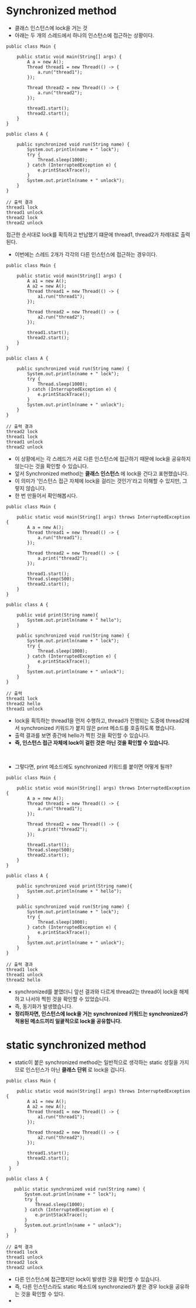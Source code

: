 <h1> Synchronized method </h1>

- 클래스 인스턴스에 lock을 거는 것
- 아래는 두 개의 스레드에서 하나의 인스턴스에 접근하는 상황이다.

```
public class Main {

    public static void main(String[] args) {
        A a = new A();
        Thread thread1 = new Thread(() -> {
            a.run("thread1");
        });

        Thread thread2 = new Thread(() -> {
            a.run("thread2");
        });

        thread1.start();
        thread2.start();
    }
}
```

```
public class A {

    public synchronized void run(String name) {
        System.out.println(name + " lock");
        try {
            Thread.sleep(1000);
        } catch (InterruptedException e) {
            e.printStackTrace();
        }
        System.out.println(name + " unlock");
    }
}
```

```
// 출력 결과
thread1 lock
thread1 unlock
thread2 lock
thread2 unlock
```
접근한 순서대로 lock를 획득하고 반납했기 떄문에 thread1, thread2가 차례대로 출력된다.

- 이번에는 스레드 2개가 각각의 다른 인스턴스에 접근하는 경우이다.
```
public class Main {

    public static void main(String[] args) {
        A a1 = new A();
        A a2 = new A();
        Thread thread1 = new Thread(() -> {
            a1.run("thread1");
        });

        Thread thread2 = new Thread(() -> {
            a2.run("thread2");
        });

        thread1.start();
        thread2.start();
    }
}
```
```
public class A {

    public synchronized void run(String name) {
        System.out.println(name + " lock");
        try {
            Thread.sleep(1000);
        } catch (InterruptedException e) {
            e.printStackTrace();
        }
        System.out.println(name + " unlock");
    }
}
```
```
// 출력 결과
thread2 lock
thread1 lock
thread1 unlock
thread2 unlock
```

- 이 상황에서는 각 스레드가 서로 다른 인스턴스에 접근하기 때문에 lock을 공유하지 않는다는 것을 확인할 수 있습니다.
- 앞서 Synchronized method는 <b> 클래스 인스턴스 </b>에 lock을 건다고 표현했습니다.
- 이 의미가 '인스턴스 접근 자체에 lock을 걸리는 것인가'라고 이해할 수 있지만, 그렇지 않습니다.
- 한 번 만들어서 확인해봅시다.

```
public class Main {

    public static void main(String[] args) throws InterruptedException {
        A a = new A();
        Thread thread1 = new Thread(() -> {
            a.run("thread1");
        });

        Thread thread2 = new Thread(() -> {
            a.print("thread2");
        });

        thread1.start();
        Thread.sleep(500);
        thread2.start();
    }
}
```
```
public class A {

    public void print(String name){
        System.out.println(name + " hello");
    }

    public synchronized void run(String name) {
        System.out.println(name + " lock");
        try {
            Thread.sleep(1000);
        } catch (InterruptedException e) {
            e.printStackTrace();
        }
        System.out.println(name + " unlock");
    }
}
```
```
// 출력
thread1 lock
thread2 hello
thread1 unlock
```
- lock을 획득하는 thread1을 먼저 수행하고, thread가 진행되는 도중에 thread2에서 synchronized 키워드가 붙지 않은 print 메소드를 호출하도록 했습니다.
- 출력 결과를 보면 중간에 hello가 찍힌 것을 확인할 수 있습니다.
- <b> 즉, 인스턴스 접근 자체에 lock이 걸린 것은 아닌 것을 확인할 수 있습니다. </b>
<br>

- 그렇다면, print 메소드에도 synchronized 키워드를 붙이면 어떻게 될까?

```
public class Main {

    public static void main(String[] args) throws InterruptedException {
        A a = new A();
        Thread thread1 = new Thread(() -> {
            a.run("thread1");
        });

        Thread thread2 = new Thread(() -> {
            a.print("thread2");
        });

        thread1.start();
        Thread.sleep(500);
        thread2.start();
    }
}
```
```
public class A {

    public synchronized void print(String name){
        System.out.println(name + " hello");
    }

    public synchronized void run(String name) {
        System.out.println(name + " lock");
        try {
            Thread.sleep(1000);
        } catch (InterruptedException e) {
            e.printStackTrace();
        }
        System.out.println(name + " unlock");
    }
}
```
```
// 출력 결과
thread1 lock
thread1 unlock
thread2 hello
```
- synchronized를 붙였더니 앞선 결과와 다르게 thread2는 thread이 lock을 해제하고 나서야 찍힌 것을 확인할 수 있었습니다.
- 즉, 동기화가 발생했습니다.
- <b> 정리하자면, 인스턴스에 lock을 거는 synchronized 키워드는 synchronized가 적용된 메소드끼리 일괄적으로 lock을 공유합니다. </b>


<h1> static synchronized method </h1>

- static이 붙은 synchronized method는 일반적으로 생각하는 static 성질을 가지므로 인스턴스가 아닌 <b> 클래스 단위 </b> 로 lock을 겁니다.

```
public class Main {

    public static void main(String[] args) throws InterruptedException {
        A a1 = new A();
        A a2 = new A();
        Thread thread1 = new Thread(() -> {
            a1.run("thread1");
        });

        Thread thread2 = new Thread(() -> {
            a2.run("thread2");
        });

        thread1.start();
        thread2.start();
    }
 }
 ```
 
 ```
 public class A {

    public static synchronized void run(String name) {
        System.out.println(name + " lock");
        try {
            Thread.sleep(1000);
        } catch (InterruptedException e) {
            e.printStackTrace();
        }
        System.out.println(name + " unlock");
    }
}
```

```
// 출력 결과
thread1 lock
thread1 unlock
thread2 lock
thread2 unlock
```
- 다른 인스턴스에 접근했지만 lock이 발생한 것을 확인할 수 있습니다.
- 즉, 다른 인스턴스라도 static 메소드에 synchronzied가 붙은 경우 lock을 공유하는 것을 확인할 수 있다.
- 
